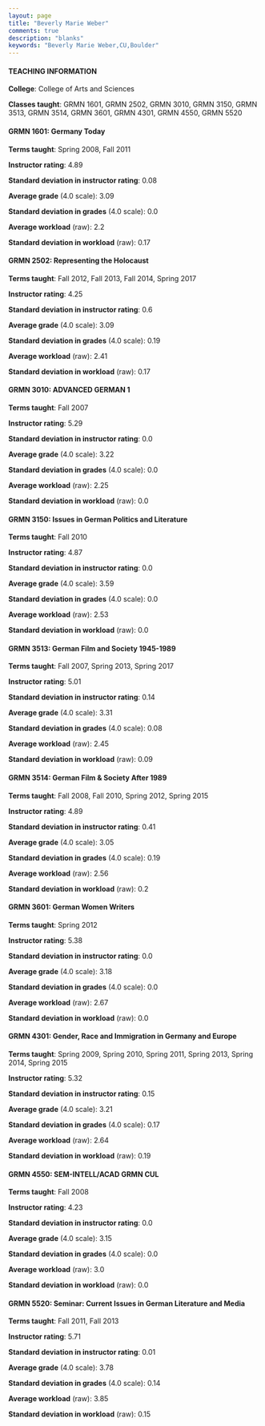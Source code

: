 ```yaml
---
layout: page
title: "Beverly Marie Weber" 
comments: true
description: "blanks"
keywords: "Beverly Marie Weber,CU,Boulder"
---
```

<head>
<script src="https://ajax.googleapis.com/ajax/libs/jquery/2.1.3/jquery.min.js"></script>
<script src="https://dl.dropboxusercontent.com/s/pc42nxpaw1ea4o9/highcharts.js?dl=0"></script>
<!-- <script src="../assets/js/highcharts.js"></script> -->
<style type="text/css">@font-face {
	font-family: "Bebas Neue";
	src: url(https://www.filehosting.org/file/details/544349/BebasNeue Regular.otf) format("opentype");
	}
	h1.Bebas { 
		font-family: "Bebas Neue", Verdana, Tahoma;
	}
</style>
</head>
	   
#### TEACHING INFORMATION

**College**: College of Arts and Sciences

**Classes taught**: GRMN 1601, GRMN 2502, GRMN 3010, GRMN 3150, GRMN 3513, GRMN 3514, GRMN 3601, GRMN 4301, GRMN 4550, GRMN 5520

#### GRMN 1601: Germany Today

**Terms taught**: Spring 2008, Fall 2011

**Instructor rating**: 4.89

**Standard deviation in instructor rating**: 0.08

**Average grade** (4.0 scale): 3.09

**Standard deviation in grades** (4.0 scale): 0.0

**Average workload** (raw): 2.2

**Standard deviation in workload** (raw): 0.17

#### GRMN 2502: Representing the Holocaust

**Terms taught**: Fall 2012, Fall 2013, Fall 2014, Spring 2017

**Instructor rating**: 4.25

**Standard deviation in instructor rating**: 0.6

**Average grade** (4.0 scale): 3.09

**Standard deviation in grades** (4.0 scale): 0.19

**Average workload** (raw): 2.41

**Standard deviation in workload** (raw): 0.17

#### GRMN 3010: ADVANCED GERMAN 1

**Terms taught**: Fall 2007

**Instructor rating**: 5.29

**Standard deviation in instructor rating**: 0.0

**Average grade** (4.0 scale): 3.22

**Standard deviation in grades** (4.0 scale): 0.0

**Average workload** (raw): 2.25

**Standard deviation in workload** (raw): 0.0

#### GRMN 3150: Issues in German Politics and Literature

**Terms taught**: Fall 2010

**Instructor rating**: 4.87

**Standard deviation in instructor rating**: 0.0

**Average grade** (4.0 scale): 3.59

**Standard deviation in grades** (4.0 scale): 0.0

**Average workload** (raw): 2.53

**Standard deviation in workload** (raw): 0.0

#### GRMN 3513: German Film and Society 1945-1989

**Terms taught**: Fall 2007, Spring 2013, Spring 2017

**Instructor rating**: 5.01

**Standard deviation in instructor rating**: 0.14

**Average grade** (4.0 scale): 3.31

**Standard deviation in grades** (4.0 scale): 0.08

**Average workload** (raw): 2.45

**Standard deviation in workload** (raw): 0.09

#### GRMN 3514: German Film & Society After 1989

**Terms taught**: Fall 2008, Fall 2010, Spring 2012, Spring 2015

**Instructor rating**: 4.89

**Standard deviation in instructor rating**: 0.41

**Average grade** (4.0 scale): 3.05

**Standard deviation in grades** (4.0 scale): 0.19

**Average workload** (raw): 2.56

**Standard deviation in workload** (raw): 0.2

#### GRMN 3601: German Women Writers

**Terms taught**: Spring 2012

**Instructor rating**: 5.38

**Standard deviation in instructor rating**: 0.0

**Average grade** (4.0 scale): 3.18

**Standard deviation in grades** (4.0 scale): 0.0

**Average workload** (raw): 2.67

**Standard deviation in workload** (raw): 0.0

#### GRMN 4301: Gender, Race and Immigration in Germany and Europe

**Terms taught**: Spring 2009, Spring 2010, Spring 2011, Spring 2013, Spring 2014, Spring 2015

**Instructor rating**: 5.32

**Standard deviation in instructor rating**: 0.15

**Average grade** (4.0 scale): 3.21

**Standard deviation in grades** (4.0 scale): 0.17

**Average workload** (raw): 2.64

**Standard deviation in workload** (raw): 0.19

#### GRMN 4550: SEM-INTELL/ACAD GRMN CUL

**Terms taught**: Fall 2008

**Instructor rating**: 4.23

**Standard deviation in instructor rating**: 0.0

**Average grade** (4.0 scale): 3.15

**Standard deviation in grades** (4.0 scale): 0.0

**Average workload** (raw): 3.0

**Standard deviation in workload** (raw): 0.0

#### GRMN 5520: Seminar: Current Issues in German Literature and Media

**Terms taught**: Fall 2011, Fall 2013

**Instructor rating**: 5.71

**Standard deviation in instructor rating**: 0.01

**Average grade** (4.0 scale): 3.78

**Standard deviation in grades** (4.0 scale): 0.14

**Average workload** (raw): 3.85

**Standard deviation in workload** (raw): 0.15

